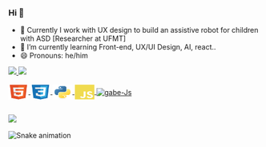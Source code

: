 ### Hi 👋

- 🔭 Currently I work with UX design to build an assistive robot for children with ASD [Researcher at UFMT]
- 🌱 I’m currently learning Front-end, UX/UI Design, AI, react..
- 😄 Pronouns: he/him

<div align="left">
  <a href="https://github.com/gabereboucas">
  <img height="142em" src="https://github-readme-stats.vercel.app/api?username=gabereboucas&show_icons=true&theme=radical&include_all_commits=true&count_private=true"/>
  <img height="142em" src="https://github-readme-stats.vercel.app/api/top-langs/?username=gabereboucas&layout=compact&langs_count=7&theme=radical"/>
</div>
  
<div style="display: inline_block"><br>
  <img align="center" alt="gabe-HTML" height="30" width="40" src="https://raw.githubusercontent.com/devicons/devicon/master/icons/html5/html5-original.svg">
  <img align="center" alt="gabe-CSS" height="30" width="40" src="https://raw.githubusercontent.com/devicons/devicon/master/icons/css3/css3-original.svg">         
  <img align="center" alt="gabe-Python" height="30" width="40" src="https://raw.githubusercontent.com/devicons/devicon/master/icons/python/python-original.svg">
  <img align="center" alt="gabe-Js" height="30" width="40" src="https://raw.githubusercontent.com/devicons/devicon/master/icons/javascript/javascript-plain.svg">
  <img align="center" alt="gabe-Js" height="30" width="40" src="https://cdn.jsdelivr.net/gh/devicons/devicon/icons/c/c-original.svg">
</div>
  
  ##
  
<div>
  <a img height="180em" href="https://www.linkedin.com/in/gabriel-rebouças-4489141b4/"target="_blank"><img src="https://img.shields.io/badge/LinkedIn-0077B5?style=for-the-badge&logo=linkedin&logoColor=white"target="_blank"></a>
 
![Snake animation](https://github.com/gabereboucas/gabereboucas/blob/output/github-contribution-grid-snake.svg)
</div>
